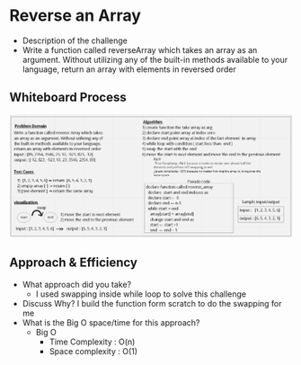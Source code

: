 # Reverse an Array
- Description of the challenge 
- Write a function called reverseArray which takes an array as an argument. Without utilizing any of the built-in methods available to your language, return an array with elements in reversed order

## Whiteboard Process
![alt](./reverse_array.png)

## Approach & Efficiency
- What approach did you take?
  - I used swapping inside while loop to solve this challenge 
- Discuss Why? I build the function form scratch to do the swapping for me 
- What is the Big O space/time for this approach?
   - Big O
      - Time Complexity : O(n)      
      - Space complexity : O(1) 
